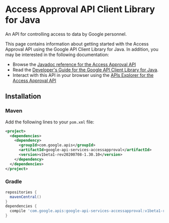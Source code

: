 # Access Approval API Client Library for Java

An API for controlling access to data by Google personnel.

This page contains information about getting started with the Access Approval API
using the Google API Client Library for Java. In addition, you may be interested
in the following documentation:

* Browse the [Javadoc reference for the Access Approval API][javadoc]
* Read the [Developer's Guide for the Google API Client Library for Java][google-api-client].
* Interact with this API in your browser using the [APIs Explorer for the Access Approval API][api-explorer]

## Installation

### Maven

Add the following lines to your `pom.xml` file:

```xml
<project>
  <dependencies>
    <dependency>
      <groupId>com.google.apis</groupId>
      <artifactId>google-api-services-accessapproval</artifactId>
      <version>v1beta1-rev20200708-1.30.10</version>
    </dependency>
  </dependencies>
</project>
```

### Gradle

```gradle
repositories {
  mavenCentral()
}
dependencies {
  compile 'com.google.apis:google-api-services-accessapproval:v1beta1-rev20200708-1.30.10'
}
```

[javadoc]: https://googleapis.dev/java/google-api-services-accessapproval/latest/index.html
[google-api-client]: https://github.com/googleapis/google-api-java-client/
[api-explorer]: https://developers.google.com/apis-explorer/#p/accessapproval/v1/
